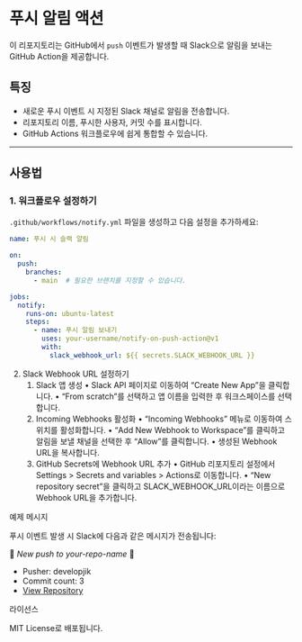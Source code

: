 # 푸시 알림 액션

이 리포지토리는 GitHub에서 `push` 이벤트가 발생할 때 Slack으로 알림을 보내는 GitHub Action을 제공합니다.

## 특징

- 새로운 푸시 이벤트 시 지정된 Slack 채널로 알림을 전송합니다.
- 리포지토리 이름, 푸시한 사용자, 커밋 수를 표시합니다.
- GitHub Actions 워크플로우에 쉽게 통합할 수 있습니다.

---

## 사용법

### 1. 워크플로우 설정하기

`.github/workflows/notify.yml` 파일을 생성하고 다음 설정을 추가하세요:

```yaml
name: 푸시 시 슬랙 알림

on:
  push:
    branches:
      - main  # 필요한 브랜치를 지정할 수 있습니다.

jobs:
  notify:
    runs-on: ubuntu-latest
    steps:
      - name: 푸시 알림 보내기
        uses: your-username/notify-on-push-action@v1
        with:
          slack_webhook_url: ${{ secrets.SLACK_WEBHOOK_URL }}
```

2. Slack Webhook URL 설정하기
	1.	Slack 앱 생성
	•	Slack API 페이지로 이동하여 “Create New App”을 클릭합니다.
	•	“From scratch”를 선택하고 앱 이름을 입력한 후 워크스페이스를 선택합니다.
	2.	Incoming Webhooks 활성화
	•	“Incoming Webhooks” 메뉴로 이동하여 스위치를 활성화합니다.
	•	“Add New Webhook to Workspace”를 클릭하고 알림을 보낼 채널을 선택한 후 “Allow”를 클릭합니다.
	•	생성된 Webhook URL을 복사합니다.
	3.	GitHub Secrets에 Webhook URL 추가
	•	GitHub 리포지토리 설정에서 Settings > Secrets and variables > Actions로 이동합니다.
	•	“New repository secret”을 클릭하고 SLACK_WEBHOOK_URL이라는 이름으로 Webhook URL을 추가합니다.

예제 메시지

푸시 이벤트 발생 시 Slack에 다음과 같은 메시지가 전송됩니다:

🎉 *New push to your-repo-name* 🎉
- Pusher: developjik
- Commit count: 3
- [View Repository](https://github.com/your-repo-url)

라이선스

MIT License로 배포됩니다.

